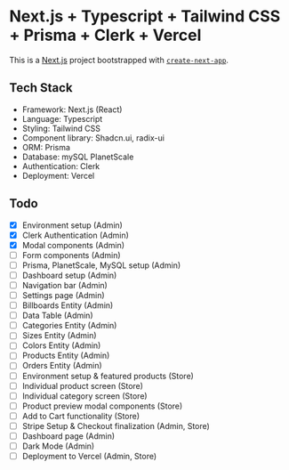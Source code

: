 # Next.js + Typescript + Tailwind CSS + Prisma + Clerk + Vercel

This is a [Next.js](https://nextjs.org/) project bootstrapped with [`create-next-app`](https://github.com/vercel/next.js/tree/canary/packages/create-next-app).

## Tech Stack

- Framework: Next.js (React)
- Language: Typescript
- Styling: Tailwind CSS
- Component library: Shadcn.ui, radix-ui
- ORM: Prisma
- Database: mySQL PlanetScale
- Authentication: Clerk
- Deployment: Vercel

## Todo

- [x] Environment setup (Admin)
- [x] Clerk Authentication (Admin)
- [x] Modal components (Admin)
- [ ] Form components (Admin)
- [ ] Prisma, PlanetScale, MySQL setup (Admin)
- [ ] Dashboard setup (Admin)
- [ ] Navigation bar (Admin)
- [ ] Settings page (Admin)
- [ ] Billboards Entity (Admin)
- [ ] Data Table (Admin)
- [ ] Categories Entity (Admin)
- [ ] Sizes Entity (Admin)
- [ ] Colors Entity (Admin)
- [ ] Products Entity (Admin)
- [ ] Orders Entity (Admin)
- [ ] Environment setup & featured products (Store)
- [ ] Individual product screen (Store)
- [ ] Individual category screen (Store)
- [ ] Product preview modal components (Store)
- [ ] Add to Cart functionality (Store)
- [ ] Stripe Setup & Checkout finalization (Admin, Store)
- [ ] Dashboard page (Admin)
- [ ] Dark Mode (Admin)
- [ ] Deployment to Vercel (Admin, Store)

